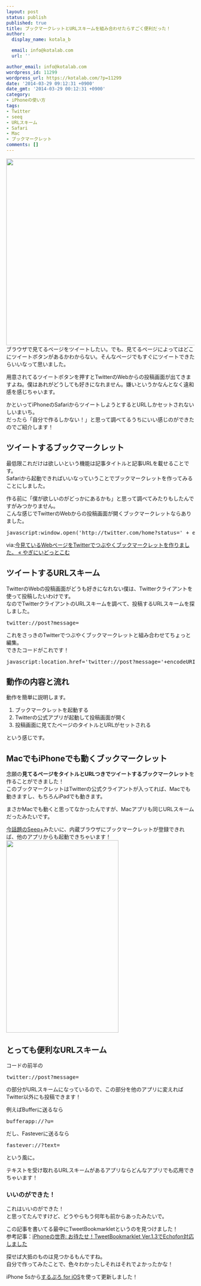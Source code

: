 ```yaml
---
layout: post
status: publish
published: true
title: ブックマークレットとURLスキームを組み合わせたらすごく便利だった！
author:
  display_name: kotala_b

  email: info@kotalab.com
  url: ''

author_email: info@kotalab.com
wordpress_id: 11299
wordpress_url: https://kotalab.com/?p=11299
date: '2014-03-29 09:12:31 +0900'
date_gmt: '2014-03-29 00:12:31 +0900'
category:
- iPhoneの使い方
tags:
- Twitter
- seeq
- URLスキーム
- Safari
- Mac
- ブックマークレット
comments: []
---
```

<p><img alt="" src="https://kotalab.com/wp-content/uploads/slooProImg_20140329091227.jpg" width="548" height="499" class="slooProImg" /><br />
ブラウザで見てるページをツイートしたい。でも、見てるページによってはどこにツイートボタンがあるかわからない。そんなページでもすぐにツイートできたらいいなって思いました。</p>
<p>用意されてるツイートボタンを押すとTwitterのWebからの投稿画面が出てきますよね。僕はあれがどうしても好きになれません。嫌いというかなんとなく違和感を感じちゃいます。</p>
<p>かといってiPhoneのSafariからツイートしようとするとURLしかセットされないしいまいち。<br />
だったら「自分で作るしかない！」と思って調べてるうちにいい感じのができたのでご紹介します！</p>
<p><!--more--></p>
<h2>ツイートするブックマークレット</h2>
<p>最低限これだけは欲しいという機能は記事タイトルと記事URLを載せることです。<br />
Safariから起動できればいいなっていうことでブックマークレットを作ってみることにしました。</p>
<p>作る前に「僕が欲しいのがどっかにあるかも」と思って調べてみたりもしたんですがみつかりません。<br />
こんな感じでTwitterのWebからの投稿画面が開くブックマークレットならありました。</p>
<pre class="width-set:true width:548 lang:default decode:true " title="Twitterでつぶやくブックマークレット" >javascript:window.open('http://twitter.com/home?status=' + encodeURIComponent(document.title + ' %C2%BB ' + location.href));void(0)</pre>
<p>via:<a href="http://blog.yagi2.com/?p=808" target="_blank">今見ているWebページをTwitterでつぶやくブックマークレットを作りました。 &laquo; やぎにいどっとこむ</a><a href="http://b.hatena.ne.jp/entry/http://blog.yagi2.com/?p=808" target="_blank"><img border="0" src="http://b.hatena.ne.jp/entry/image/http://blog.yagi2.com/?p=808" alt="" /></a></p>
<h2>ツイートするURLスキーム</h2>
<p>TwitterのWebの投稿画面がどうも好きになれない僕は、Twitterクライアントを使って投稿したいわけです。<br />
なのでTwitterクライアントのURLスキームを調べて、投稿するURLスキームを探しました。</p>
<pre class="width-set:true width:548 lang:default decode:true " >twitter://post?message=</pre>
<p>これをさっきのTwitterでつぶやくブックマークレットと組み合わせてちょっと編集。<br />
できたコードがこれです！</p>
<pre class="width-set:true width:548 lang:default decode:true " >javascript:location.href='twitter://post?message='+encodeURIComponent(document.title+'%5Cn'+document.URL);</pre>
<h2>動作の内容と流れ</h2>
<p>動作を簡単に説明します。</p>
<ol>
<li>ブックマークレットを起動する</li>
<li>Twitterの公式アプリが起動して投稿画面が開く</li>
<li>投稿画面に見てたページのタイトルとURLがセットされる</li>
</ol>
<p>という感じです。</p>
<h2>MacでもiPhoneでも動くブックマークレット</h2>
<p>念願の<strong>見てるページをタイトルとURLつきでツイートするブックマークレット</strong>を作ることができました！<br />
このブックマークレットはTwitterの公式クライアントが入ってれば、Macでも動きますし、もちろんiPadでも動きます。</p>
<p>まさかMacでも動くと思ってなかったんですが、Macアプリも同じURLスキームだったみたいです。</p>
<p><a href="http://www.lifehacker.jp/2014/03/140326tabroid_iphoneseeq.html" target="_blank">今話題のSeeq+</a>みたいに、内蔵ブラウザにブックマークレットが登録できれば、他のアプリからも起動できちゃいます！<br />
<img alt="" src="https://kotalab.com/wp-content/uploads/slooProImg_20140329091228.jpg" width="300" height="514" class="slooProImg" /></p>
<h2>とっても便利なURLスキーム</h2>
<p>コードの前半の</p>
<pre>twitter://post?message=</pre>
<p>の部分がURLスキームになっているので、この部分を他のアプリに変えればTwitter以外にも投稿できます！</p>
<p>例えばBufferに送るなら</p>
<pre>bufferapp://?u=</pre>
<p>だし、Fasteverに送るなら</p>
<pre>fastever://?text=</pre>
<p>という風に。</p>
<p>テキストを受け取れるURLスキームがあるアプリならどんなアプリでも応用できちゃいます！</p>
<h3>いいのができた！</h3>
<p>これはいいのができた！<br />
と思ってたんですけど、どうやらもう何年も前からあったみたいで。</p>
<p>この記事を書いてる最中にTweetBookmarkletというのを見つけました！<br />
参考記事：<a href="http://iphone.uchi.in/article/225676689.html" target="_blank">iPhoneの世界: お待たせ！TweetBookmarklet Ver.1.3でEchofon対応しました</a><a href="http://b.hatena.ne.jp/entry/http://iphone.uchi.in/article/225676689.html" target="_blank"><img border="0" src="http://b.hatena.ne.jp/entry/image/http://iphone.uchi.in/article/225676689.html" alt="" /></a></p>
<p>探せば大抵のものは見つかるもんですね。<br />
自分で作ってみたことで、色々わかったしそれはそれでよかったかな！</p>
<p>iPhone 5sから<a href="https://itunes.apple.com/jp/app/surupuro-for-ios-buroguedita/id436676299?mt=8&uo=4&at=10l4yU" rel="nofollow" target="_blank">するぷろ for iOS</a>を使って更新しました！</p>
